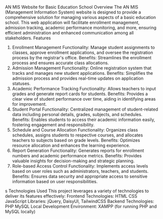 AN MIS Website for Basic Education School
Overview
The AN MIS (Management Information System) website is designed to provide a comprehensive solution for managing various aspects of a basic education school. This web application will facilitate enrollment management, admission tracking, academic performance monitoring, and more, ensuring efficient administration and enhanced communication among all stakeholders.
Features
1. Enrollment Management
Functionality: Manage student assignments to classes, approve enrollment applications, and oversee the registration process by the registrar's office.
Benefits: Streamlines the enrollment process and ensures accurate class allocations.
2. Admission Management
Functionality: Online registration system that tracks and manages new student applications.
Benefits: Simplifies the admission process and provides real-time updates on application statuses.
3. Academic Performance Tracking
Functionality: Allows teachers to input grades and generate report cards for students.
Benefits: Provides a clear view of student performance over time, aiding in identifying areas for improvement.
4. Student Portal
Functionality: Centralized management of student-related data including personal details, grades, subjects, and schedules.
Benefits: Enables students to access their academic information easily, fostering engagement and responsibility.
5. Schedule and Course Allocation
Functionality: Organizes class schedules, assigns students to respective courses, and allocates teachers to subjects based on grade levels.
Benefits: Optimizes resource allocation and enhances the learning experience.
6. Report Generation
Functionality: Generates reports for enrollment numbers and academic performance metrics.
Benefits: Provides valuable insights for decision-making and strategic planning.
7. Role-based Access Control
Functionality: Implements access levels based on user roles such as administrators, teachers, and students.
Benefits: Ensures data security and appropriate access to sensitive information based on user responsibilities.

s
Technologies Used
This project leverages a variety of technologies to deliver its features effectively:
Frontend Technologies:
HTML
CSS
JavaScript
Libraries: jQuery, DaisyUI, TailwindCSS
Backend Technologies:
PHP
MySQL
Local Development Environment:
XAMPP (for running PHP and MySQL locally)


